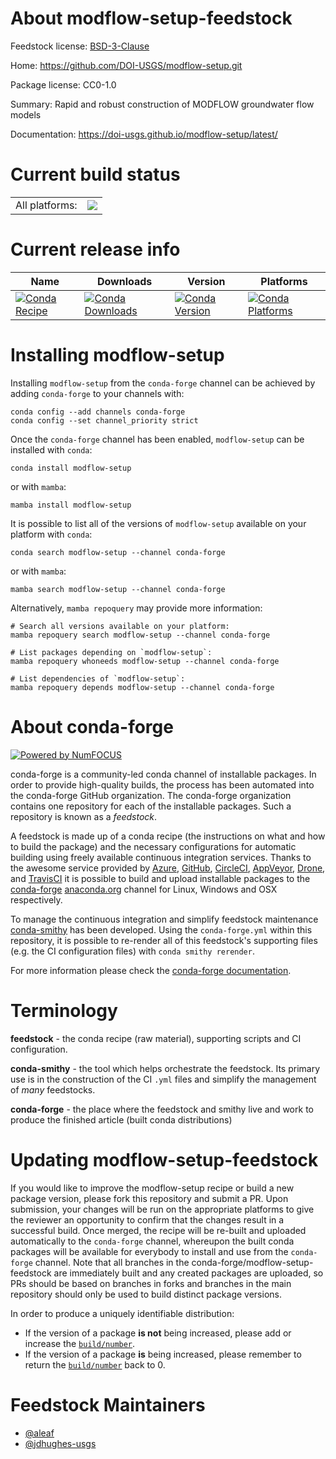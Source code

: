 About modflow-setup-feedstock
=============================

Feedstock license: [BSD-3-Clause](https://github.com/conda-forge/modflow-setup-feedstock/blob/main/LICENSE.txt)

Home: https://github.com/DOI-USGS/modflow-setup.git

Package license: CC0-1.0

Summary: Rapid and robust construction of MODFLOW groundwater flow models

Documentation: https://doi-usgs.github.io/modflow-setup/latest/

Current build status
====================


<table><tr><td>All platforms:</td>
    <td>
      <a href="https://dev.azure.com/conda-forge/feedstock-builds/_build/latest?definitionId=21310&branchName=main">
        <img src="https://dev.azure.com/conda-forge/feedstock-builds/_apis/build/status/modflow-setup-feedstock?branchName=main">
      </a>
    </td>
  </tr>
</table>

Current release info
====================

| Name | Downloads | Version | Platforms |
| --- | --- | --- | --- |
| [![Conda Recipe](https://img.shields.io/badge/recipe-modflow--setup-green.svg)](https://anaconda.org/conda-forge/modflow-setup) | [![Conda Downloads](https://img.shields.io/conda/dn/conda-forge/modflow-setup.svg)](https://anaconda.org/conda-forge/modflow-setup) | [![Conda Version](https://img.shields.io/conda/vn/conda-forge/modflow-setup.svg)](https://anaconda.org/conda-forge/modflow-setup) | [![Conda Platforms](https://img.shields.io/conda/pn/conda-forge/modflow-setup.svg)](https://anaconda.org/conda-forge/modflow-setup) |

Installing modflow-setup
========================

Installing `modflow-setup` from the `conda-forge` channel can be achieved by adding `conda-forge` to your channels with:

```
conda config --add channels conda-forge
conda config --set channel_priority strict
```

Once the `conda-forge` channel has been enabled, `modflow-setup` can be installed with `conda`:

```
conda install modflow-setup
```

or with `mamba`:

```
mamba install modflow-setup
```

It is possible to list all of the versions of `modflow-setup` available on your platform with `conda`:

```
conda search modflow-setup --channel conda-forge
```

or with `mamba`:

```
mamba search modflow-setup --channel conda-forge
```

Alternatively, `mamba repoquery` may provide more information:

```
# Search all versions available on your platform:
mamba repoquery search modflow-setup --channel conda-forge

# List packages depending on `modflow-setup`:
mamba repoquery whoneeds modflow-setup --channel conda-forge

# List dependencies of `modflow-setup`:
mamba repoquery depends modflow-setup --channel conda-forge
```


About conda-forge
=================

[![Powered by
NumFOCUS](https://img.shields.io/badge/powered%20by-NumFOCUS-orange.svg?style=flat&colorA=E1523D&colorB=007D8A)](https://numfocus.org)

conda-forge is a community-led conda channel of installable packages.
In order to provide high-quality builds, the process has been automated into the
conda-forge GitHub organization. The conda-forge organization contains one repository
for each of the installable packages. Such a repository is known as a *feedstock*.

A feedstock is made up of a conda recipe (the instructions on what and how to build
the package) and the necessary configurations for automatic building using freely
available continuous integration services. Thanks to the awesome service provided by
[Azure](https://azure.microsoft.com/en-us/services/devops/), [GitHub](https://github.com/),
[CircleCI](https://circleci.com/), [AppVeyor](https://www.appveyor.com/),
[Drone](https://cloud.drone.io/welcome), and [TravisCI](https://travis-ci.com/)
it is possible to build and upload installable packages to the
[conda-forge](https://anaconda.org/conda-forge) [anaconda.org](https://anaconda.org/)
channel for Linux, Windows and OSX respectively.

To manage the continuous integration and simplify feedstock maintenance
[conda-smithy](https://github.com/conda-forge/conda-smithy) has been developed.
Using the ``conda-forge.yml`` within this repository, it is possible to re-render all of
this feedstock's supporting files (e.g. the CI configuration files) with ``conda smithy rerender``.

For more information please check the [conda-forge documentation](https://conda-forge.org/docs/).

Terminology
===========

**feedstock** - the conda recipe (raw material), supporting scripts and CI configuration.

**conda-smithy** - the tool which helps orchestrate the feedstock.
                   Its primary use is in the construction of the CI ``.yml`` files
                   and simplify the management of *many* feedstocks.

**conda-forge** - the place where the feedstock and smithy live and work to
                  produce the finished article (built conda distributions)


Updating modflow-setup-feedstock
================================

If you would like to improve the modflow-setup recipe or build a new
package version, please fork this repository and submit a PR. Upon submission,
your changes will be run on the appropriate platforms to give the reviewer an
opportunity to confirm that the changes result in a successful build. Once
merged, the recipe will be re-built and uploaded automatically to the
`conda-forge` channel, whereupon the built conda packages will be available for
everybody to install and use from the `conda-forge` channel.
Note that all branches in the conda-forge/modflow-setup-feedstock are
immediately built and any created packages are uploaded, so PRs should be based
on branches in forks and branches in the main repository should only be used to
build distinct package versions.

In order to produce a uniquely identifiable distribution:
 * If the version of a package **is not** being increased, please add or increase
   the [``build/number``](https://docs.conda.io/projects/conda-build/en/latest/resources/define-metadata.html#build-number-and-string).
 * If the version of a package **is** being increased, please remember to return
   the [``build/number``](https://docs.conda.io/projects/conda-build/en/latest/resources/define-metadata.html#build-number-and-string)
   back to 0.

Feedstock Maintainers
=====================

* [@aleaf](https://github.com/aleaf/)
* [@jdhughes-usgs](https://github.com/jdhughes-usgs/)

